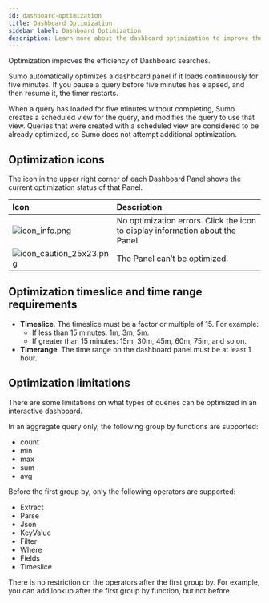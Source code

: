 ```yaml
---
id: dashboard-optimization
title: Dashboard Optimization
sidebar_label: Dashboard Optimization
description: Learn more about the dashboard optimization to improve the efficiency of Dashboard searches.
---
```


Optimization improves the efficiency of Dashboard searches. 

Sumo automatically optimizes a dashboard panel if it loads continuously for five minutes. If you pause a query before five minutes has elapsed, and then resume it, the timer restarts.

When a query has loaded for five minutes without completing, Sumo creates a scheduled view for the query, and modifies the query to use that view. Queries that were created with a scheduled view are considered to be already optimized, so Sumo does not attempt additional optimization.

## Optimization icons

The icon in the upper right corner of each Dashboard Panel shows the current optimization status of that Panel.

| Icon  | Description |
|:--|:--|
| ![icon_info.png](/img/dashboards/icon_info.png) | No optimization errors. Click the icon to display information about the Panel. |
| ![icon_caution_25x23.png](/img/dashboards/icon_caution.png) | The Panel can’t be optimized. |

## Optimization timeslice and time range requirements 

* **Timeslice**. The timeslice must be a factor or multiple of 15. For example:
   * If less than 15 minutes: 1m, 3m, 5m.
   * If greater than 15 minutes: 15m, 30m, 45m, 60m, 75m, and so on.
* **Timerange**. The time range on the dashboard panel must be at least 1 hour.

## Optimization limitations

There are some limitations on what types of queries can be optimized in an interactive dashboard.

In an aggregate query only, the following group by functions are supported:

* count
* min
* max
* sum
* avg

Before the first group by, only the following operators are supported:

* Extract
* Parse
* Json
* KeyValue
* Filter
* Where
* Fields
* Timeslice

There is no restriction on the operators after the first group by. For
example, you can add lookup after the first group by function, but not
before.

